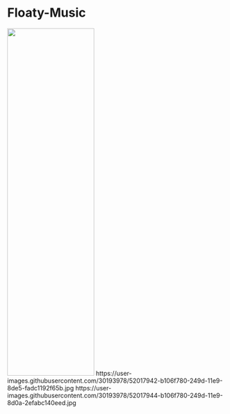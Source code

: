 # Floaty-Music
<img height="800" width="200" src="https://user-images.githubusercontent.com/30193978/52017941-b106f780-249d-11e9-9998-b5dc15ec0f67.jpg">
https://user-images.githubusercontent.com/30193978/52017942-b106f780-249d-11e9-8de5-fadc1192f65b.jpg
https://user-images.githubusercontent.com/30193978/52017944-b106f780-249d-11e9-8d0a-2efabc140eed.jpg
